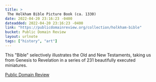 ```yaml
---
title: > 
 The Holkham Bible Picture Book (ca. 1330)
date: 2022-04-20 23:16:23 -0400
dateadded: 2022-04-20 23:16:23 -0400
link: "https://publicdomainreview.org/collection/holkham-bible"
bucket: Public Domain Review
layout: urlnote
tags: ["history", "art"]
--- 
```

This "Bible" selectively illustrates the Old and New Testaments, taking us from Genesis to Revelation in a series of 231 beautifully executed miniatures.
 <!-- end excerpt --> 
<div class='bucket'><a class='internal-link' href='/buckets/public-domain-review'>Public Domain Review</a></div> 
